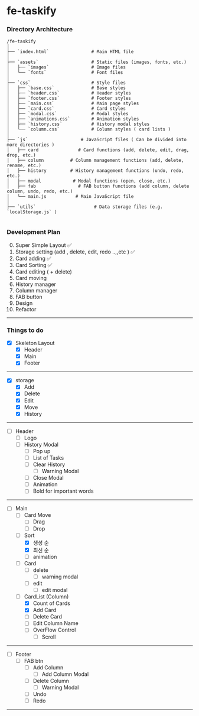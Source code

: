 # fe-taskify

### Directory Architecture

```
/fe-taskify
│
├── `index.html`                # Main HTML file
│
├── `assets`                    # Static files (images, fonts, etc.)
│   ├── `images`                # Image files
│   └── `fonts`                 # Font files
│
├── `css`                       # Style files
│   ├── `base.css`              # Base styles
│   ├── `header.css`            # Header styles
│   ├── `footer.css`            # Footer styles
│   ├── `main.css`              # Main page styles
│   ├── `card.css`              # Card styles
│   ├── `modal.css`             # Modal styles
│   ├── `animations.css`        # Animation styles
│   ├── `history.css`           # History modal styles
│   └── `column.css`            # Column styles ( card lists )
│
├── `js`                    # JavaScript files ( Can be divided into more directories )
│   ├── card               # Card functions (add, delete, edit, drag, drop, etc.)
│   ├── column          # Column management functions (add, delete, rename, etc.)
│   ├── history         # History management functions (undo, redo, etc.)
│   ├── modal            # Modal functions (open, close, etc.)
│   ├── fab                # FAB button functions (add column, delete column, undo, redo, etc.)
│   └── main.js           # Main JavaScript file
│
├── `utils`                      # Data storage files (e.g. `localStorage.js` )
    
```

### Development Plan

0. Super Simple Layout ✅
1. Storage setting (add , delete, edit, redo ..,,etc ) ✅
2. Card adding ✅
3. Card Sorting ✅
4. Card editing ( + delete)
5. Card moving
6. History manager
7. Column manager
8. FAB button
9. Design
10. Refactor

---

### Things to do

- [x] Skeleton Layout
    - [x] Header
    - [x] Main
    - [x] Footer

---

- [x] storage
    - [x] Add
    - [x] Delete
    - [x] Edit
    - [x] Move
    - [x] History

---

- [ ] Header
    - [ ] Logo
    - [ ] History Modal
        - [ ] Pop up
        - [ ] List of Tasks
        - [ ] Clear History
            - [ ] Warning Modal
        - [ ] Close Modal
        - [ ] Animation
        - [ ] Bold for important words

--- 

- [ ] Main
    - [ ] Card Move
        - [ ] Drag
        - [ ] Drop
    - [ ] Sort
        - [x] 생성 순
        - [x] 최신 순
        - [ ] animation
    - [ ] Card
        - [ ] delete
            - [ ] warning modal
        - [ ] edit
            - [ ] edit modal
    - [ ] CardList (Column)
        - [x] Count of Cards
        - [x] Add Card
        - [ ] Delete Card
        - [ ] Edit Column Name
        - [ ] OverFlow Control
            - [ ] Scroll

---

- [ ] Footer
    - [ ] FAB btn
        - [ ] Add Column
            - [ ] Add Column Modal
        - [ ] Delete Column
            - [ ] Warning Modal
        - [ ] Undo
        - [ ] Redo

---
 